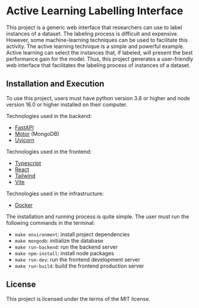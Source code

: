 # Active Learning Labelling Interface

This project is a generic web interface that researchers can use to label instances of a dataset. The labeling process is difficult and expensive. However, some machine-learning techniques can be used to facilitate this activity. The active learning technique is a simple and powerful example. Active learning can select the instances that, if labeled, will present the best performance gain for the model. Thus, this project generates a user-friendly web interface that facilitates the labeling process of instances of a dataset.

## Installation and Execution

To use this project, users must have python version 3.8 or higher and node version 16.0 or higher installed on their computer.

Technologies used in the backend:

- [FastAPI](https://fastapi.tiangolo.com/)
- [Motor](https://motor.readthedocs.io/en/stable/) (MongoDB)
- [Uvicorn](https://www.uvicorn.org/)

Technologies used in the frontend:

- [Typescript](https://www.typescriptlang.org/)
- [React](https://reactjs.org/)
- [Tailwind](https://tailwindcss.com/)
- [Vite](https://vitejs.dev/)

Technologies used in the infrastructure:

- [Docker](https://www.docker.com/)

The installation and running process is quite simple. The user must run the following commands in the terminal:

- `make environment`: install project dependencies
- `make mongodb`: initialize the database
- `make run-backend`: run the backend server
- `make npm-install`: install node packages
- `make run-dev`: run the frontend development server
- `make run-build`: build the frontend production server

## License

This project is licensed under the terms of the MIT license.

